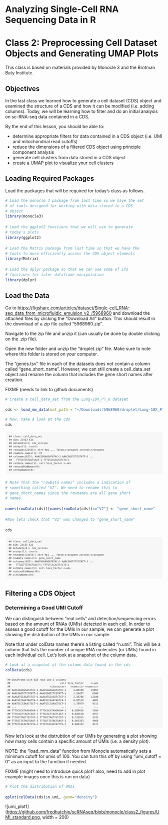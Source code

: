 # Analyzing Single-Cell RNA Sequencing Data in R

# Class 2: Preprocessing Cell Dataset Objects and Generating UMAP Plots

This class is based on materials provided by Monocle 3 and the Brotman
Baty Institute.

## Objectives

In the last class we learned how to generate a cell dataset (CDS) object
and examined the structure of a CDS and how it can be modified
(i.e. adding columns). Today, we will be learning how to filter and do
an initial analysis on sc-RNA-seq data contained in a CDS.

By the end of this lesson, you should be able to:

  - determine appropriate filters for data contained in a CDS object
    (i.e. UMI and mitochondrial read cutoffs)
  - reduce the dimensions of a filtered CDS object using principle
    component analysis
  - generate cell clusters from data stored in a CDS object
  - create a UMAP plot to visualize your cell clusters

## Loading Required Packages

Load the packages that will be required for today’s class as follows.

``` r
# Load the monocle 3 package from last time so we have the set
# of tools designed for working with data stored in a CDS
# object
library(monocle3)

# Load the ggplot2 functions that we will use to generate 
# today's plots
library(ggplot2)

# Load the Matrix package from last time so that we have the 
# tools to more efficiently access the CDS object elements
library(Matrix)

# Load the dplyr package so that we can use some of its 
# functions for later dataframe manipulation
library(dplyr)
```

## Load the Data

Go to
<https://figshare.com/articles/dataset/Single-cell_RNA-seq_data_from_microfluidic_emulsion_v2_/5968960>
and download the attached files by clicking the “Download All” button.
This should result in the download of a zip file called “5968960.zip”.

Navigate to the zip file and unzip it (can usually be done by double
clicking on the .zip file).

Open the new folder and unzip the “droplet.zip” file. Make sure to note
where this folder is stored on your computer.

The “genes.tsv” file in each of the datasets does not contain a column
called “gene\_short\_name”. However, we can still create a
cell\_data\_set object and rename the column that includes the gene
short names after creation.

FIXME (needs to link to github documents)

``` r
# Create a cell_data_set from the Lung-10X_P7_8 dataset

cds <- load_mm_data(mat_path = "~/Downloads/5968960/droplet/Lung-10X_P7_8/matrix.mtx", feature_anno_path = "~/Downloads/5968960/droplet/Lung-10X_P7_8/genes.tsv", cell_anno_path = "~/Downloads/5968960/droplet/Lung-10X_P7_8/barcodes.tsv")
```

``` r
# Now, take a look at the cds
cds
```
![cds_view1](https://github.com/fredhutchio/scRNAseq/blob/monocle/class2_figures/cds_view1.png)

``` r
# Note that the "rowData names" includes a indication of
# something called "V2". We need to rename this to 
# gene_short_names since the rownames are all gene short 
# names.

names(rowData(cds))[names(rowData(cds))=="V2"] <- "gene_short_name"

#Now lets check that "V2" was changed to "gene_short_name"

cds
```
![cds_view2](https://github.com/fredhutchio/scRNAseq/blob/monocle/class2_figures/cds_view2.png)

## Filtering a CDS Object

### Determining a Good UMI Cutoff

We can distinguish between “real cells” and detection/sequencing errors
based on the amount of RNAs (UMIs) detected in each cell. In order to
assess a good cutoff for the UMIs in our sample, we can generate a plot
showing the distribution of the UMIs in our sample.

Note that under colData names there’s a listing called “n.umi”. This
will be a column that lists the number of unique RNA molecules (or UMIs)
found in each individual cell. Let’s look at a snapshot of the column
data.

``` r
# Look at a snapshot of the column data found in the cds
colData(cds)
```
![coldata](https://github.com/fredhutchio/scRNAseq/blob/monocle/class2_figures/colData_view.png)

Now let’s look at the distrubtion of our UMIs by generating a plot
showing how many cells contain a specific amount of UMIs (i.e. a density
plot).

NOTE: the “load\_mm\_data” function from Monocle automatically sets a
minimum cutoff for umis of 100. You can turn this off by using
“umi\_cutoff = 0” as an input to the function if needed.

FIXME (might need to introduce quick plot? also, need to add in plot
example images once this is run on data)

``` r
# Plot the distribution of UMIs 

qplot(colData(cds)$n.umi, geom="density")
```

![umi_plot1](https://github.com/fredhutchio/scRNAseq/blob/monocle/class2_figures/UMI_standard.png, width = 200)
